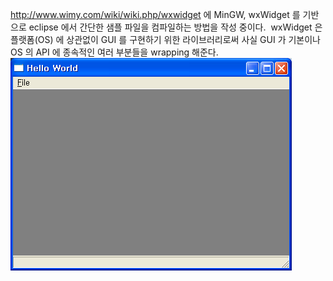 http://www.wimy.com/wiki/wiki.php/wxwidget
에 MinGW, wxWidget 를 기반으로 eclipse 에서 간단한 샘플 파일을 컴파일하는 방법을 작성 중이다.
 wxWidget 은 플랫폼(OS) 에 상관없이 GUI 를 구현하기 위한 라이브러리로써 사실 GUI 가 기본이나 OS 의 API 에 종속적인 여러 부분들을 wrapping 해준다.
<img src="wxWidgetSample.png" width="450" height="340" />

